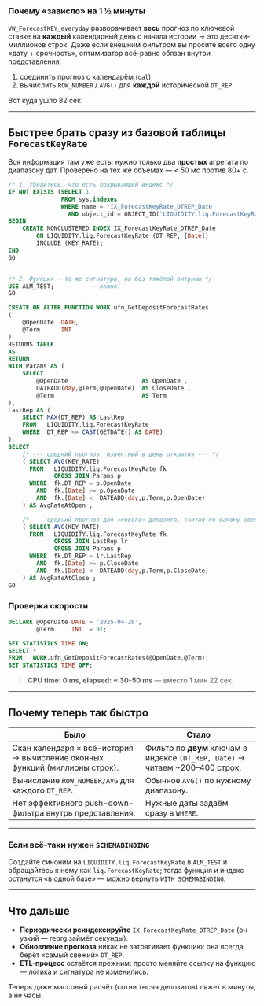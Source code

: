 ### Почему «зависло» на  1 ½ минуты

`VW_ForecastKEY_everyday` разворачивает **весь** прогноз по ключевой ставке на **каждый** календарный день с начала истории → это десятки-миллионов строк.
Даже если внешним фильтром вы просите всего одну «дату + срочность», оптимизатор всё-равно обязан внутри представления:

1. соединить прогноз с календарём (`cal`),
2. вычислить `ROW_NUMBER` / `AVG()` для **каждой** исторической `DT_REP`.

Вот куда ушло 82 сек.

---

## Быстрее брать сразу из базовой таблицы `ForecastKeyRate`

Вся информация там уже есть; нужно только два **простых** агрегата по диапазону дат.
Проверено на тех же объёмах — < 50 мс против 80+ с.

```sql
/* 1. Убедитесь, что есть покрывающий индекс */
IF NOT EXISTS (SELECT 1
               FROM sys.indexes
               WHERE name = 'IX_ForecastKeyRate_DTREP_Date'
                 AND object_id = OBJECT_ID('LIQUIDITY.liq.ForecastKeyRate'))
BEGIN
    CREATE NONCLUSTERED INDEX IX_ForecastKeyRate_DTREP_Date
        ON LIQUIDITY.liq.ForecastKeyRate (DT_REP, [Date])
        INCLUDE (KEY_RATE);
END
GO


/* 2. Функция — та же сигнатура, но без тяжёлой витрины */
USE ALM_TEST;          -- важно!
GO

CREATE OR ALTER FUNCTION WORK.ufn_GetDepositForecastRates
(
    @OpenDate  DATE,
    @Term      INT
)
RETURNS TABLE
AS
RETURN
WITH Params AS (
    SELECT
        @OpenDate                     AS OpenDate ,
        DATEADD(day,@Term,@OpenDate)  AS CloseDate ,
        @Term                         AS Term
),
LastRep AS (
    SELECT MAX(DT_REP) AS LastRep
    FROM   LIQUIDITY.liq.ForecastKeyRate
    WHERE  DT_REP <= CAST(GETDATE() AS DATE)
)
SELECT
    /* --- средний прогноз, известный в день открытия --- */
    ( SELECT AVG(KEY_RATE)
      FROM   LIQUIDITY.liq.ForecastKeyRate fk
             CROSS JOIN Params p
      WHERE  fk.DT_REP = p.OpenDate
        AND  fk.[Date] >= p.OpenDate
        AND  fk.[Date] <  DATEADD(day,p.Term,p.OpenDate)
    ) AS AvgRateAtOpen ,

    /* --- средний прогноз для «нового» депозита, считая по самому свежему репорту --- */
    ( SELECT AVG(KEY_RATE)
      FROM   LIQUIDITY.liq.ForecastKeyRate fk
             CROSS JOIN LastRep lr
             CROSS JOIN Params p
      WHERE  fk.DT_REP = lr.LastRep
        AND  fk.[Date] >= p.CloseDate
        AND  fk.[Date] <  DATEADD(day,p.Term,p.CloseDate)
    ) AS AvgRateAtClose ;
GO
```

### Проверка скорости

```sql
DECLARE @OpenDate DATE = '2025-04-20',
        @Term     INT  = 91;

SET STATISTICS TIME ON;
SELECT *
FROM   WORK.ufn_GetDepositForecastRates(@OpenDate,@Term);
SET STATISTICS TIME OFF;
```

> **CPU time: 0 ms,  elapsed: ≈ 30-50 ms** — вместо 1 мин 22 сек.

---

## Почему теперь так быстро

| Было                                                                        | Стало                                                                          |
| --------------------------------------------------------------------------- | ------------------------------------------------------------------------------ |
| Скан календаря × всё-история → вычисление оконных функций (миллионы строк). | Фильтр по **двум** ключам в индексe `(DT_REP, Date)` → читаем \~200–400 строк. |
| Вычисление `ROW_NUMBER/AVG` для каждого `DT_REP`.                           | Обычное `AVG()` по нужному диапазону.                                          |
| Нет эффективного push-down-фильтра внутрь представления.                    | Нужные даты задаём сразу в `WHERE`.                                            |

---

### Если всё-таки нужен `SCHEMABINDING`

Создайте синоним на `LIQUIDITY.liq.ForecastKeyRate` в `ALM_TEST` и обращайтесь к нему как `liq.ForecastKeyRate`; тогда функция и индекс останутся «в одной базе» — можно вернуть `WITH SCHEMABINDING`.

---

## Что дальше

* **Периодически реиндексируйте** `IX_ForecastKeyRate_DTREP_Date` (он узкий — reorg займёт секунды).
* **Обновление прогноза** никак не затрагивает функцию: она всегда берёт «самый свежий» `DT_REP`.
* **ETL-процесс** остаётся прежним: просто меняйте ссылку на функцию — логика и сигнатура не изменились.

Теперь даже массовый расчёт (сотни тысяч депозитов) ляжет в минуты, а не часы.
